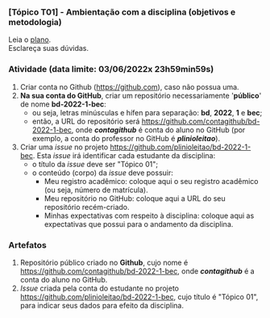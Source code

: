 ### [Tópico T01] - Ambientação com a disciplina (objetivos e metodologia)

Leia o [plano](../media/bd-2022-1-bec-plano.pdf).<br>
Esclareça suas dúvidas.<br>

### Atividade (data limite: **03/06/2022x 23h59min59s**)

1. Criar conta no Github (https://github.com), caso não possua uma. 
1. **Na sua conta do GitHub**, criar um repositório necessariamente '**público**' de nome **bd-2022-1-bec**:
   - ou seja, letras minúsculas e hífen para separação: **bd**, **2022**, **1** e **bec**;
   - então, a URL do repositório será https://github.com/contagithub/bd-2022-1-bec, onde _**contagithub**_ é conta do aluno no GitHub (por exemplo, a conta do professor no GitHub é _**plinioleitao**_).
1. Criar uma _issue_ no projeto https://github.com/plinioleitao/bd-2022-1-bec. Esta _issue_ irá identificar cada estudante da disciplina:
   - o título da _issue_ deve ser "Tópico 01";
   - o conteúdo (corpo) da _issue_ deve possuir:
     - Meu registro acadêmico: coloque aqui o seu registro acadêmico (ou seja, número de matrícula).
     - Meu repositório no GitHub: coloque aqui a URL do seu repositório recém-criado.
     - Minhas expectativas com respeito à disciplina: coloque aqui as expectativas que possui para o andamento da disciplina.
   
### Artefatos

1. Repositório público criado no **Github**, cujo nome é https://github.com/contagithub/bd-2022-1-bec, onde _**contagithub**_ é a conta do aluno no GitHub.
1. _Issue_ criada pela conta do estudante no projeto https://github.com/plinioleitao/bd-2022-1-bec, cujo título é "Tópico 01", para indicar seus dados para efeito da disciplina.
